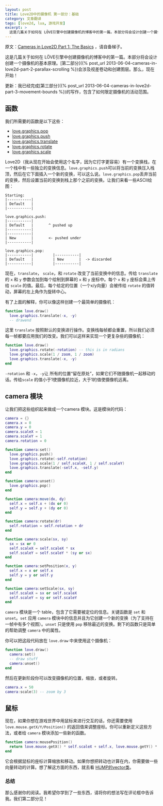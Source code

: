 ```yaml
---
layout: post
title: Love2D中的摄像机 第一部分：基础
category: 文章翻译
tags: [love2d, lua, 游戏开发]
excerpt: >
  这是几篇关于如何在 LÖVE引擎中创建摄像机的博客中的第一篇。本部分将会设计创建一个摄像机的基本原理。第二部分会涉及视差卷动和创建图层...
---
```

原文：[Cameras in Love2D Part 1: The Basics](http://nova-fusion.com/2011/04/19/cameras-in-love2d-part-1-the-basics/) ，请自备梯子。

这是几篇关于如何在 LÖVE引擎中创建摄像机的博客中的第一篇。本部分将会设计创建一个摄像机的基本原理。[第二部分]({% post_url 2013-06-04-cameras-in-love2d-part-2-parallax-scrolling %})会涉及视差卷动和创建图层。那么，现在开始！

更新：我已经完成[第三部分]({% post_url 2013-06-04-cameras-in-love2d-part-3-movement-bounds %})的写作，包含了如何限定摄像机的活动范围。

## 函数

我们所需要的函数是以下这些：


* [love.graphics.pop](http://love2d.org/wiki/love.graphics.pop)
* [love.graphics.push](http://love2d.org/wiki/love.graphics.push)
* [love.graphics.translate](http://love2d.org/wiki/love.graphics.translate)
* [love.graphics.rotate](http://love2d.org/wiki/love.graphics.rotate)
* [love.graphics.scale](http://love2d.org/wiki/love.graphics.scale)

Love2D（我从现在开始会使用这个名字，因为它打字更容易）有一个变换栈，在一个栈中有一些独立的变换信息。`love.graphics.push`可以将当前的变换压入栈顶，然后在它下面插入一个新的变换，可以这么说。`love.graphics.pop`丢弃当前的变换，然后设置当前的变换到栈上那个之前的变换。让我们来看一些ASCII绘图：

```
Starting:
|-----------|
| Default   |
|-----------|

love.graphics.push:
|-----------|
| Default   |       ^ pushed up
|-----------|
|-----------|
| New       |       <- pushed under
|-----------|

love.graphics.pop:
|-----------|         |-----------|
| Default   |         | New       |  -> discarded
|-----------|         |-----------|
```

现在，`translate`， `scale`，和 `rotate` 改变了当前变换中的信息。传给 `translate` 的 `x` 和 `y` 参数会加到每个绘制到屏幕的 `x` 和 `y` 座标中。每个 `x` 和 `y` 座标会乘上传给 `scale` 的值。最后，每个给定的位置（一个x/y向量）会被传给 `rotate` 的值转动，屏幕的左上角作为旋转中心。

有了上面的解释，你可以像这样创建一个最简单的摄像机：

``` lua
function love.draw()
  love.graphics.translate(-x, -y)
  -- drawend
```

这里 `translate` 按照默认的变换进行操作。变换栈每帧都会重置，所以我们必须每一帧都要应用我们的改变。我们可以这样来实现一个更复杂些的摄像机：

``` lua
function love.draw()
  love.graphics.rotate(-rotation) -- this is in radians
  love.graphics.scale(1 / zoom, 1 / zoom)
  love.graphics.translate(-x, -y)
end
```

`-rotation` 和 `-x`，`-y`让 所有的位置“留在原处”，如果它们不随摄像机一起移动的话。传给`scale` 的值小于1使摄像机拉近，大于1的值使摄像机远离。

## camera 模块

让我们把这些组织起来做成一个camera 模块。这是模块的代码：

``` lua
camera = {}
camera.x = 0
camera.y = 0
camera.scaleX = 1
camera.scaleY = 1
camera.rotation = 0

function camera:set()
  love.graphics.push()
  love.graphics.rotate(-self.rotation)
  love.graphics.scale(1 / self.scaleX, 1 / self.scaleY)
  love.graphics.translate(-self.x, -self.y)
end

function camera:unset()
  love.graphics.pop()
end

function camera:move(dx, dy)
  self.x = self.x + (dx or 0)
  self.y = self.y + (dy or 0)
end

function camera:rotate(dr)
  self.rotation = self.rotation + dr
end

function camera:scale(sx, sy)
  sx = sx or 0
  self.scaleX = self.scaleX * sx
  self.scaleY = self.scaleY * (sy or sx)
end

function camera:setPosition(x, y)
  self.x = x or self.x
  self.y = y or self.y
end

function camera:setScale(sx, sy)
  self.scaleX = sx or self.scaleX
  self.scaleY = sy or self.scaleY
end
```

`camera` 模块是一个 table，包含了它需要被定位的信息。关键函数是 `set` 和 `unset`。`set` 应用 `camera` 模块中的信息并且为它创建一个新的变换（为了支持在一帧中有多个视图）。`unset` 只是使用 `pop` 移除最近的变换。剩下的函数只是简单的帮助调整 `camera` 中的属性。

你可以把这段代码放在 `love.draw` 中来使用这个摄像机：

``` lua
function love.draw()
  camera:set()
  -- draw stuff
  camera:unset()
end
```

然后在更新阶段你可以改变摄像机的位置，缩放，或者旋转。

``` lua
camera.x = 50
camera:scale(3) -- zoom by 3
```

## 鼠标

现在，如果你想在游戏世界中用鼠标来进行交互的话，你还需要使用 `love.mouse.getX/Y/Position()` 的返回值来调整座标。你可以重新定义这些方法，或者给 `camera` 模块添加一些新的函数。

``` lua
function camera:mousePosition()
  return love.mouse.getX() * self.scaleX + self.x, love.mouse.getY() * self.scaleY + self.y
end
```

它会根据鼠标的座标计算缩放和移动。如果你想把转动也计算在内，你需要做一些向量转动的计算。想了解这方面的东西，就去看 [HUMP的vector类](https://github.com/vrld/hump/blob/master/vector.lua#L127)。

### 总结

那么感谢你的阅读。我希望你学到了一些东西，请将你的想法写在评论框中告诉我。我们第二部分见！
